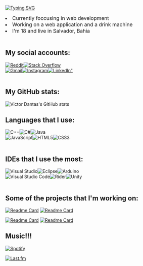 <div>

[![Typing SVG](https://readme-typing-svg.demolab.com/?lines=Victor+Dantas;Brazilian+Back-End+Developer&font=Space+Mono&color=ffa600&size=32&height=44&width=650)](https://git.io/typing-svg)
</div>
<div style="font-weight: ;font-size: 16px">
<li>Currently foccusing in web development</li>
<li>Working on a web application and a drink machine</li>
<li>I'm 18 and live in Salvador, Bahia</li>
</div>

</br>

## My social accounts:
<div style="margin: 0px; padding: 0px; display: flex">
    <a href="https://www.reddit.com/user/victor_vd_/"><img align="center" alt="Reddit" src="https://img.shields.io/badge/Reddit-%23FF4500.svg?style=for-the-badge&logo=Reddit&logoColor=white"></a>
    <a href="https://stackoverflow.com/users/26356605/victor-dantas"><img align="center" alt="Stack Overflow" src="https://img.shields.io/badge/-Stackoverflow-FE7A16?style=for-the-badge&logo=stack-overflow&logoColor=white"></a>
</div>
<div style="margin: 0px; padding: 0px; display: flex">
    <a href="mailto:victorsdd80@gmail.com"><img align="center" alt="Gmail" src="https://img.shields.io/badge/Gmail-D14836?style=for-the-badge&logo=gmail&logoColor=white"></a>
    <a href="https://www.instagram.com/victor_vsdd/"><img align="center" alt="Instagram" src="https://img.shields.io/badge/Instagram-%23E4405F.svg?style=for-the-badge&logo=Instagram&logoColor=white"></a>
    <a href="https://www.linkedin.com/in/victor-dias-dantas"><img align="center" alt=LinkedIn" src="https://img.shields.io/badge/linkedin-%230077B5.svg?style=for-the-badge&logo=linkedin&logoColor=white"></a>
</div>
</br>

<h2>
My GitHub stats:
</h2>

![Victor Dantas's GitHub stats](https://github-readme-stats.vercel.app/api?username=victor-vd&show_icons=true&bg_color=00000000&theme=vision-friendly-dark&title_color=ffa600&icon_color=7438b7)
</br>

<h2>
Languages that I use:
</h2>
<div style="display: flex">
    <img align="center" alt="C++" src="https://img.shields.io/badge/c++-%2300599C.svg?style=for-the-badge&logo=c%2B%2B&logoColor=white">
    <img align="center" alt="C#" src="https://img.shields.io/badge/c%23-%23239120.svg?style=for-the-badge&logo=csharp&logoColor=white">
    <img align="center" alt="Java" src="https://img.shields.io/badge/java-%23ED8B00.svg?style=for-the-badge&logo=openjdk&logoColor=white">
</div>
<div style="display: flex">
    <img align="center" alt="JavaScript" src="https://img.shields.io/badge/javascript-%23323330.svg?style=for-the-badge&logo=javascript&logoColor=%23F7DF1E">
    <img align="center" alt="HTML5" src="https://img.shields.io/badge/html5-%23E34F26.svg?style=for-the-badge&logo=html5&logoColor=white">
    <img align="center" alt="CSS3" src="https://img.shields.io/badge/css3-%231572B6.svg?style=for-the-badge&logo=css3&logoColor=white">
</div>
</br>

<h2>
IDEs that I use the most:
</h2>
<div style="display: flex">
    <img align="center" alt="Visual Studio" src="https://img.shields.io/badge/Visual%20Studio-5C2D91.svg?style=for-the-badge&logo=visual-studio&logoColor=white">
    <img align="center" alt="Eclipse" src="https://img.shields.io/badge/Eclipse-FE7A16.svg?style=for-the-badge&logo=Eclipse&logoColor=white">
    <img align="center" alt="Arduino" src="https://img.shields.io/badge/-Arduino-00979D?style=for-the-badge&logo=Arduino&logoColor=white">
</div>
<div style="display: flex">
    <img align="center" alt="Visual Studio Code" src="https://img.shields.io/badge/Visual%20Studio%20Code-0078d7.svg?style=for-the-badge&logo=visual-studio-code&logoColor=white">
    <img align="center" alt="Rider" src="https://img.shields.io/badge/Rider-000000.svg?style=for-the-badge&logo=Rider&logoColor=white&color=black&labelColor=crimson">
    <img align="center" alt="Unity" src="https://img.shields.io/badge/unity-%23000000.svg?style=for-the-badge&logo=unity&logoColor=white">
</div>
</br>
<!--
<h2>
Programs that I use for design:
</h2>
<div style="display: flex">
    <img align="center" alt="Adobe" src="https://img.shields.io/badge/adobe-%23FF0000.svg?style=for-the-badge&logo=adobe&logoColor=white">
    <img align="center" alt="Figma" src="https://img.shields.io/badge/figma-%23F24E1E.svg?style=for-the-badge&logo=figma&logoColor=white">
    <img align="center" alt="Canva" src="https://img.shields.io/badge/Canva-%2300C4CC.svg?style=for-the-badge&logo=Canva&logoColor=white">
</div>
</br>
-->

<h2>
Some of the projects that I'm working on:
</h2>

[![Readme Card](https://github-readme-stats.vercel.app/api/pin/?username=victor-vd&repo=Password-Generator&bg_color=00000000&theme=vision-friendly-dark&title_color=ffa600&icon_color=7438b7)](https://github.com/victor-vd/Password-Generator)
[![Readme Card](https://github-readme-stats.vercel.app/api/pin/?username=victor-vd&repo=Dice-Roller&bg_color=00000000&theme=vision-friendly-dark&title_color=ffa600&icon_color=7438b7)](https://github.com/victor-vd/Dice-Roller)

[![Readme Card](https://github-readme-stats.vercel.app/api/pin/?username=victor-vd&repo=UnityGame&bg_color=00000000&theme=vision-friendly-dark&title_color=ffa600&icon_color=7438b7)](https://github.com/victor-vd/UnityGame)
[![Readme Card](https://github-readme-stats.vercel.app/api/pin/?username=victor-vd&repo=Simple-Form&bg_color=00000000&theme=vision-friendly-dark&title_color=ffa600&icon_color=7438b7)](https://github.com/victor-vd/Simple-Form)
</br>

<h2>
Music!!!
</h2>

[![Spotify](https://img.shields.io/badge/Spotify-1ED760?style=for-the-badge&logo=spotify&logoColor=white)](https://open.spotify.com/user/p269050pbp0f2urpcqvsm24i1)

[![Last.fm](https://badges.lastfm.workers.dev/last-played?user=ohtomu)](https://www.last.fm/user/ohtomu)
<!--
**victorVDdantas/victorVDdantas** is a ✨ _special_ ✨ repository because its `README.md` (this file) appears on your GitHub profile.

Here are some ideas to get you started:

- 🔭 I’m currently working on ...
- 🌱 I’m currently learning ...
- 👯 I’m looking to collaborate on ...
- 🤔 I’m looking for help with ...
- 💬 Ask me about ...
- 📫 How to reach me: ...
- 😄 Pronouns: ...
- ⚡ Fun fact: ...
-->
</div>
